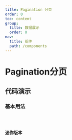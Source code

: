 ```yaml
---
title: Pagination 分页
order: 0
toc: content
group:
  title: 数据展示
  order: 0
nav:
  title: 组件
  path: /components
---
```


# Pagination分页

## 代码演示

### 基本用法

<code src="./demos/basic.tsx" />

### 迷你版本

<code src="./demos/size.tsx" />
